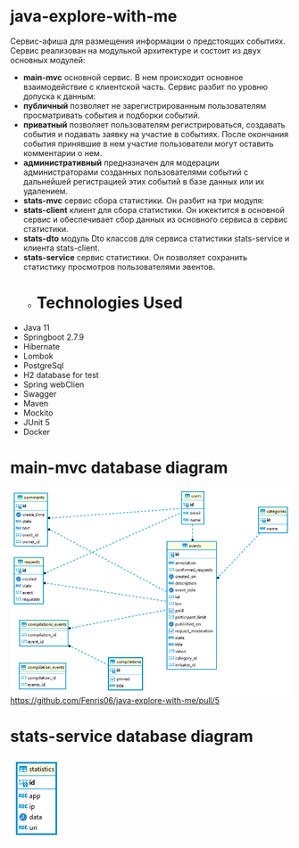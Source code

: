 # java-explore-with-me
Сервис-афиша для размещения информации о предстоящих событиях. Сервис реализован на модульной архитектуре и состоит из двух основных модулей:
* **main-mvc** основной сервис. В нем происходит основное взаимодействие с клиентской часть. Сервис разбит по уровню допуска к данным:
* **публичный** позволяет не зарегистрированным пользователям просматривать события и подборки событий.
* **приватный** позволяет пользователям регистрироваться, создавать события и подавать заявку на участие в событиях. После окончания события принявшие в нем участие пользователи могут оставить комментарии о нем.
* **административный** предназначен для модерации администраторами созданных пользователями событий с дальнейшей регистрацией этих событий в базе данных или их удалением.
* **stats-mvc** сервис сбора статистики. Он разбит на три модуля:
* **stats-client** клиент для сбора статистики. Он ижектится в основной сервис и обеспечивает сбор данных из основного сервиса в сервис статистики.
* **stats-dto** модуль Dto классов для сервиса статистики stats-service и клиента stats-client.
* **stats-service** сервис статистики. Он позволяет сохранить статистику просмотров пользователями эвентов.
    * # Technologies Used
* Java 11
* Springboot 2.7.9
* Hibernate
* Lombok
* PostgreSql
* H2 database for test
* Spring webClien
* Swagger
* Maven
* Mockito
* JUnit 5
* Docker
# main-mvc database diagram
![database diagram](https://github.com/Fenris06/java-explore-with-me/blob/main/mainmvc%20-%20public.png)
https://github.com/Fenris06/java-explore-with-me/pull/5
# stats-service database diagram
![database diagram](https://github.com/Fenris06/java-explore-with-me/blob/main/statsmvc%20-%20public.png)
